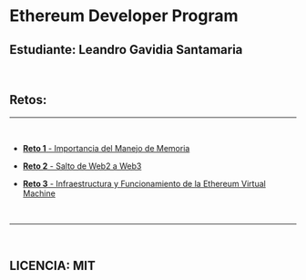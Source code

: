 # **Ethereum Developer Program**

## **Estudiante:** Leandro Gavidia Santamaria

<br/>

## **Retos:**

---

<br/>

- [**Reto 1** - Importancia del Manejo de Memoria](./Reto%201%20-%20Importancia%20del%20Manejo%20de%20Memoria/Reto.md)


- [**Reto 2** - Salto de Web2 a Web3](./Reto%202%20-%20Salto%20de%20Web2%20a%20Web3/Reto.md)

- [**Reto 3** - Infraestructura y Funcionamiento de la Ethereum Virtual Machine](./Reto%203%20-%20Infraestructura%20y%20Funcionamiento%20de%20la%20Ethereum%20Virtual%20Machine/Reto.md)

<br/>

---

<br/>

## **LICENCIA:** MIT